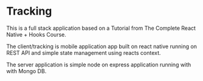 # Tracking

This is a full stack application based on a Tutorial from The Complete React Native + Hooks Course.

The client/tracking is mobile application app built on react native running on REST API and simple state management using reacts context.

The server application is simple node on express application running with with Mongo DB. 

